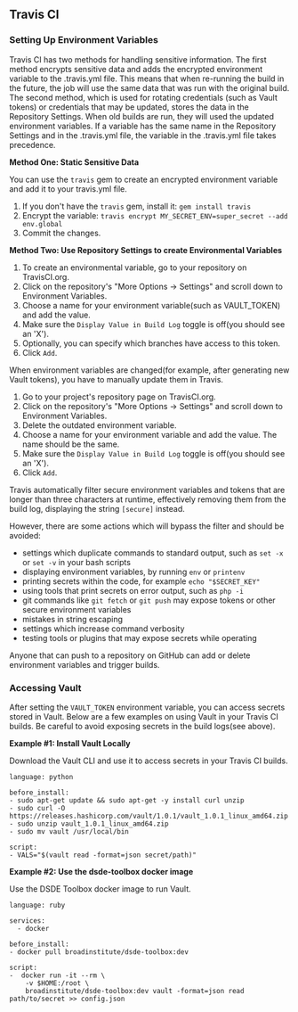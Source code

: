 ## Travis CI

### Setting Up Environment Variables

Travis CI has two methods for handling sensitive information. The first method encrypts sensitive data and adds the encrypted environment variable to the .travis.yml file. This means that when re-running the build in the future, the job will use the same data that was run with the original build. The second method, which is used for rotating credentials (such as Vault tokens) or credentials that may be updated, stores the data in the Repository Settings. When old builds are run, they will used the updated environment variables. If a variable has the same name in the Repository Settings and in the .travis.yml file, the variable in the .travis.yml file takes precedence.

**Method One: Static Sensitive Data**

You can use the `travis` gem to create an encrypted environment variable and add it to your travis.yml file.

1. If you don't have the `travis` gem, install it: `gem install travis`
2. Encrypt the variable: `travis encrypt MY_SECRET_ENV=super_secret --add env.global`
3. Commit the changes.

**Method Two: Use Repository Settings to create Environmental Variables**

1. To create an environmental variable, go to your repository on TravisCI.org. 
2. Click on the repository's "More Options -&gt; Settings" and scroll down to Environment Variables.
3. Choose a name for your environment variable(such as VAULT\_TOKEN) and add the value.
4. Make sure the `Display Value in Build Log` toggle is off(you should see an 'X').
5. Optionally, you can specify which branches have access to this token.
6. Click `Add`.

When environment variables are changed(for example, after generating new Vault tokens), you have to manually update them in Travis.

1. Go to your project's repository page on TravisCI.org.
2. Click on the repository's "More Options -&gt; Settings" and scroll down to Environment Variables.
3. Delete the outdated environment variable.
4. Choose a name for your environment variable and add the value. The name should be the same.
5. Make sure the `Display Value in Build Log` toggle is off(you should see an 'X').
6. Click `Add`.

Travis automatically filter secure environment variables and tokens that are longer than three characters at runtime, effectively removing them from the build log, displaying the string `[secure]` instead.

However, there are some actions which will bypass the filter and should be avoided:

* settings which duplicate commands to standard output, such as `set -x` or `set -v` in your bash scripts
* displaying environment variables, by running `env` or `printenv`
* printing secrets within the code, for example `echo "$SECRET_KEY"`
* using tools that print secrets on error output, such as `php -i`
* git commands like `git fetch` or `git push` may expose tokens or other secure environment variables
* mistakes in string escaping
* settings which increase command verbosity
* testing tools or plugins that may expose secrets while operating

Anyone that can push to a repository on GitHub can add or delete environment variables and trigger builds.

### Accessing Vault

After setting the `VAULT_TOKEN` environment variable, you can access secrets stored in Vault. Below are a few examples on using Vault in your Travis CI builds. Be careful to avoid exposing secrets in the build logs(see above).

**Example \#1: Install Vault Locally**

Download the Vault CLI and use it to access secrets in your Travis CI builds.

```text
language: python

before_install:
- sudo apt-get update && sudo apt-get -y install curl unzip
- sudo curl -O https://releases.hashicorp.com/vault/1.0.1/vault_1.0.1_linux_amd64.zip
- sudo unzip vault_1.0.1_linux_amd64.zip
- sudo mv vault /usr/local/bin

script:
- VALS="$(vault read -format=json secret/path)"
```

**Example \#2: Use the dsde-toolbox docker image**

Use the DSDE Toolbox docker image to run Vault.

```text
language: ruby

services:
  - docker

before_install:
- docker pull broadinstitute/dsde-toolbox:dev

script:
-  docker run -it --rm \
    -v $HOME:/root \
    broadinstitute/dsde-toolbox:dev vault -format=json read path/to/secret >> config.json
```